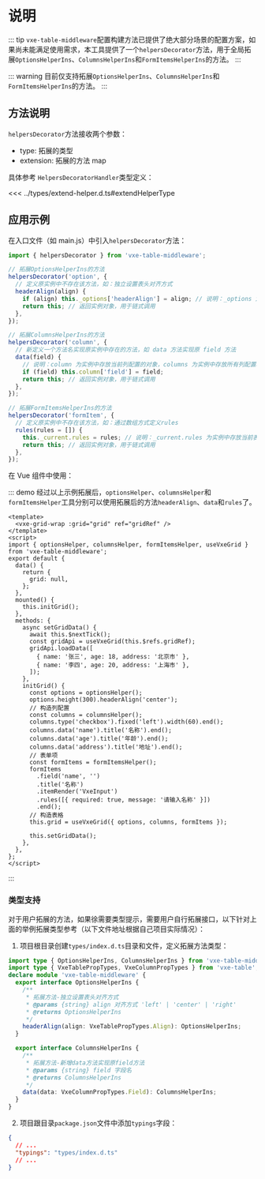 # 说明

::: tip
`vxe-table-middleware`配置构建方法已提供了绝大部分场景的配置方案，如果尚未能满足使用需求，本工具提供了一个`helpersDecorator`方法，用于全局拓展`OptionsHelperIns`、`ColumnsHelperIns`和`FormItemsHelperIns`的方法。
:::

::: warning
目前仅支持拓展`OptionsHelperIns`、`ColumnsHelperIns`和`FormItemsHelperIns`的方法。
:::

## 方法说明

`helpersDecorator`方法接收两个参数：

- type: 拓展的类型
- extension: 拓展的方法 map

具体参考 `HelpersDecoratorHandler`类型定义：

<<< ../types/extend-helper.d.ts#extendHelperType

## 应用示例

在入口文件（如 main.js）中引入`helpersDecorator`方法：

```js
import { helpersDecorator } from 'vxe-table-middleware';

// 拓展OptionsHelperIns的方法
helpersDecorator('option', {
  // 定义原实例中不存在该方法，如：独立设置表头对齐方式
  headerAlign(align) {
    if (align) this._options['headerAlign'] = align; // 说明：_options 为实例中存放配置的对象
    return this; // 返回实例对象，用于链式调用
  },
});

// 拓展ColumnsHelperIns的方法
helpersDecorator('column', {
  // 新定义一个方法名实现原实例中存在的方法，如 data 方法实现原 field 方法
  data(field) {
    // 说明：column 为实例中存放当前列配置的对象，columns 为实例中存放所有列配置项的对象
    if (field) this.column['field'] = field;
    return this; // 返回实例对象，用于链式调用
  },
});

// 拓展FormItemsHelperIns的方法
helpersDecorator('formItem', {
  // 定义原实例中不存在该方法，如：通过数组方式定义rules
  rules(rules = []) {
    this._current.rules = rules; // 说明：_current.rules 为实例中存放当前表单验证规则
    return this; // 返回实例对象，用于链式调用
  },
});
```

在 Vue 组件中使用：

::: demo 经过以上示例拓展后，`optionsHelper`、`columnsHelper`和`formItemsHelper`工具分别可以使用拓展后的方法`headerAlign`、`data`和`rules`了。

```vue {26,30-32,39}
<template>
  <vxe-grid-wrap :grid="grid" ref="gridRef" />
</template>
<script>
import { optionsHelper, columnsHelper, formItemsHelper, useVxeGrid } from 'vxe-table-middleware';
export default {
  data() {
    return {
      grid: null,
    };
  },
  mounted() {
    this.initGrid();
  },
  methods: {
    async setGridData() {
      await this.$nextTick();
      const gridApi = useVxeGrid(this.$refs.gridRef);
      gridApi.loadData([
        { name: '张三', age: 18, address: '北京市' },
        { name: '李四', age: 20, address: '上海市' },
      ]);
    },
    initGrid() {
      const options = optionsHelper();
      options.height(300).headerAlign('center');
      // 构造列配置
      const columns = columnsHelper();
      columns.type('checkbox').fixed('left').width(60).end();
      columns.data('name').title('名称').end();
      columns.data('age').title('年龄').end();
      columns.data('address').title('地址').end();
      // 表单项
      const formItems = formItemsHelper();
      formItems
        .field('name', '')
        .title('名称')
        .itemRender('VxeInput')
        .rules([{ required: true, message: '请输入名称' }])
        .end();
      // 构造表格
      this.grid = useVxeGrid({ options, columns, formItems });

      this.setGridData();
    },
  },
};
</script>
```

:::

### 类型支持

对于用户拓展的方法，如果徐需要类型提示，需要用户自行拓展接口，以下针对上面的举例拓展类型参考（以下文件地址根据自己项目实际情况）：

1. 项目根目录创建`types/index.d.ts`目录和文件，定义拓展方法类型：

```TypeScript
import type { OptionsHelperIns, ColumnsHelperIns } from 'vxe-table-middleware';
import type { VxeTablePropTypes, VxeColumnPropTypes } from 'vxe-table';
declare module 'vxe-table-middleware' {
  export interface OptionsHelperIns {
    /**
     * 拓展方法-独立设置表头对齐方式
     * @params {string} align 对齐方式 'left' | 'center' | 'right'
     * @returns OptionsHelperIns
     */
    headerAlign(align: VxeTablePropTypes.Align): OptionsHelperIns;
  }

  export interface ColumnsHelperIns {
    /**
     * 拓展方法-新增data方法实现原field方法
     * @params {string} field 字段名
     * @returns ColumnsHelperIns
     */
    data(data: VxeColumnPropTypes.Field): ColumnsHelperIns;
  }
}
```

2. 项目跟目录`package.json`文件中添加`typings`字段：

```json
{
  // ...
  "typings": "types/index.d.ts"
  // ...
}
```

